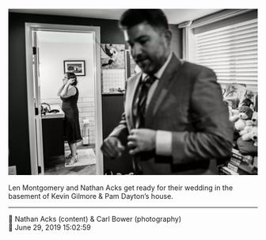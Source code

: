 ![Len Montgomery and Nathan Acks get ready for their wedding](assets/220a11fa016611e3b9f7772843219e0e.webp)

Len Montgomery and Nathan Acks get ready for their wedding in the basement of Kevin Gilmore & Pam Dayton’s house.

- - - -

<span aria-hidden="true">👥</span> Nathan Acks (content) & Carl Bower (photography)  
<span aria-hidden="true">📅</span> June 29, 2019 15:02:59
